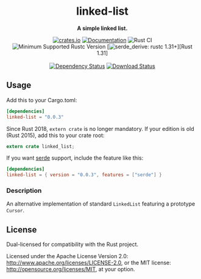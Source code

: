 <div align="center">
  <h1>linked-list</h1>
  <p>
    <strong>A simple linked list.</strong>
  </p>
  <p>

[![crates.io][crates.io shield]][crates.io link]
[![Documentation][docs.rs badge]][docs.rs link]
![Rust CI][github ci badge]
![Minimum Supported Rustc Version][rustc 1.56+]
[![serde_derive: rustc 1.31+]][Rust 1.31]
<br />
<br />
[![Dependency Status][deps.rs status]][deps.rs link]
[![Download Status][shields.io download count]][crates.io link]

  </p>
</div>

[crates.io shield]: https://img.shields.io/crates/v/linked-list?label=latest
[crates.io link]: https://crates.io/crates/linked-list
[docs.rs badge]: https://docs.rs/linked-list/badge.svg?version=0.0.3
[docs.rs link]: https://docs.rs/linked-list/0.0.3/linked_list/
[github ci badge]: https://github.com/contain-rs/linked-list/workflows/Rust/badge.svg?branch=master
[rustc 1.56+]: https://img.shields.io/badge/rustc-1.56%2B-blue.svg
[serde_derive: rustc 1.31+]: https://img.shields.io/badge/serde_derive-rustc_1.31+-lightgray.svg
[deps.rs status]: https://deps.rs/crate/linked-list/0.0.3/status.svg
[deps.rs link]: https://deps.rs/crate/linked-list/0.0.3
[shields.io download count]: https://img.shields.io/crates/d/linked-list.svg

## Usage

Add this to your Cargo.toml:

```toml
[dependencies]
linked-list = "0.0.3"
```

Since Rust 2018, `extern crate` is no longer mandatory. If your edition is old (Rust 2015),
add this to your crate root:

```rust
extern crate linked_list;
```

If you want [serde](https://github.com/serde-rs/serde) support, include the feature like this:

```toml
[dependencies]
linked-list = { version = "0.0.3", features = ["serde"] }
```

<!-- cargo-rdme start -->

### Description

An alternative implementation of standard `LinkedList` featuring a prototype `Cursor`.

<!-- cargo-rdme end -->

## License

Dual-licensed for compatibility with the Rust project.

Licensed under the Apache License Version 2.0: http://www.apache.org/licenses/LICENSE-2.0,
or the MIT license: http://opensource.org/licenses/MIT, at your option.
